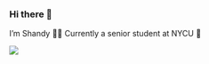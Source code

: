 ### Hi there 👋

I’m Shandy 💁‍♀️ 
Currently a senior student at NYCU 🏫

<a href="https://github-readme-stats.vercel.app/api?username=shandy-yuyu&show_icons=true&theme=dracula">
  <img align="center" src="https://github-readme-stats.vercel.app/api?username=shandy-yuyu&show_icons=true&theme=dracula" />
</a>
